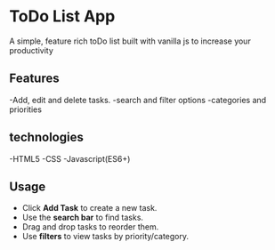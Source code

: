 # ToDo List App
A simple, feature rich toDo list built with vanilla js to increase your productivity

## Features
-Add, edit and delete tasks.
-search and filter options
-categories and priorities 

## technologies
-HTML5
-CSS
-Javascript(ES6+) 

## Usage
- Click **Add Task** to create a new task.
- Use the **search bar** to find tasks.
- Drag and drop tasks to reorder them.
- Use **filters** to view tasks by priority/category.
